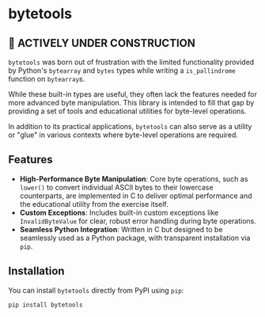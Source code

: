 # bytetools

## 🚧 ACTIVELY UNDER CONSTRUCTION

`bytetools` was born out of frustration with the limited functionality provided by Python's `bytearray` and `bytes` types while writing a `is_pallindrome` function on `bytearray`s.

While these built-in types are useful, they often lack the features needed for more advanced byte manipulation. This library is intended to fill that gap by providing a set of tools and educational utilities for byte-level operations.

In addition to its practical applications, `bytetools` can also serve as a utility or "glue" in various contexts where byte-level operations are required.

## Features

- **High-Performance Byte Manipulation**: Core byte operations, such as `lower()` to convert individual ASCII bytes to their lowercase counterparts, are implemented in C to deliver optimal performance and the educational utility from the exercise itself.
- **Custom Exceptions**: Includes built-in custom exceptions like `InvalidByteValue` for clear, robust error handling during byte operations.
- **Seamless Python Integration**: Written in C but designed to be seamlessly used as a Python package, with transparent installation via `pip`.

## Installation

You can install `bytetools` directly from PyPI using `pip`:

```bash
pip install bytetools

